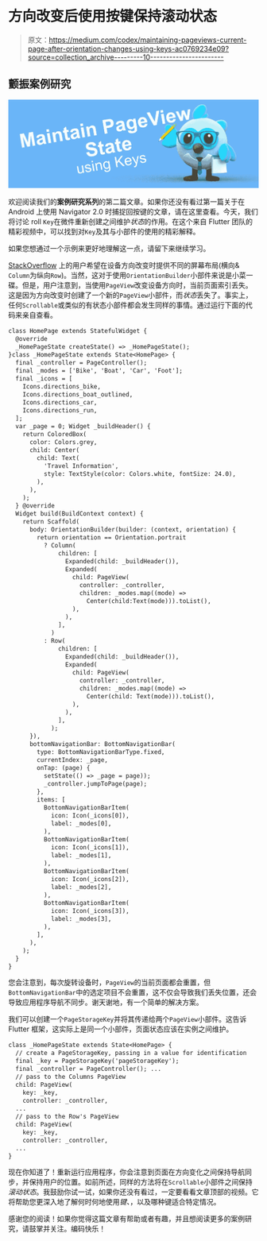 # 方向改变后使用按键保持滚动状态

> 原文：<https://medium.com/codex/maintaining-pageviews-current-page-after-orientation-changes-using-keys-ac0769234e09?source=collection_archive---------10----------------------->

## 颤振案例研究

![](img/2380b0b9c8c126a75e46b2106fc1a86b.png)

欢迎阅读我们的**案例研究系列**的第二篇文章。如果你还没有看过第一篇关于在 Android 上使用 Navigator 2.0 时捕捉回按键的文章，请在这里查看。今天，我们将讨论 roll `Key`在微件重新创建之间维护*状态*的作用。在这个来自 Flutter 团队的精彩视频中，可以找到对`Key`及其与小部件的使用的精彩解释。

如果您想通过一个示例来更好地理解这一点，请留下来继续学习。

[StackOverflow](https://stackoverflow.com) 上的用户希望在设备方向改变时提供不同的屏幕布局(横向& `Column`为纵向`Row`)。当然，这对于使用`OrientationBuilder`小部件来说是小菜一碟。但是，用户注意到，当使用`PageView`改变设备方向时，当前页面索引丢失。这是因为方向改变时创建了一个新的`PageView`小部件，而*状态*丢失了。事实上，任何`Scrollable`或类似的有状态小部件都会发生同样的事情。通过运行下面的代码来亲自查看。

```
class HomePage extends StatefulWidget {
  @override
  _HomePageState createState() => _HomePageState();
}class _HomePageState extends State<HomePage> {
  final _controller = PageController();
  final _modes = ['Bike', 'Boat', 'Car', 'Foot'];
  final _icons = [
    Icons.directions_bike,
    Icons.directions_boat_outlined,
    Icons.directions_car,
    Icons.directions_run,
  ];
  var _page = 0; Widget _buildHeader() {
    return ColoredBox(
      color: Colors.grey,
      child: Center(
        child: Text(
          'Travel Information',
          style: TextStyle(color: Colors.white, fontSize: 24.0),
        ),
      ),
    );
  } @override
  Widget build(BuildContext context) {
    return Scaffold(
      body: OrientationBuilder(builder: (context, orientation) {
        return orientation == Orientation.portrait
          ? Column(
              children: [
                Expanded(child: _buildHeader()),
                Expanded(
                  child: PageView(
                    controller: _controller,
                    children: _modes.map((mode) =>
                      Center(child:Text(mode))).toList(),
                  ),
                ),
              ],
            )
          : Row(
              children: [
                Expanded(child: _buildHeader()),
                Expanded(
                  child: PageView(
                    controller: _controller,
                    children: _modes.map((mode) =>
                      Center(child: Text(mode))).toList(),
                  ),
                ),
              ],
            );
      }),
      bottomNavigationBar: BottomNavigationBar(
        type: BottomNavigationBarType.fixed,
        currentIndex: _page,
        onTap: (page) {
          setState(() => _page = page));
          _controller.jumpToPage(page);
        },
        items: [
          BottomNavigationBarItem(
            icon: Icon(_icons[0]),
            label: _modes[0],
          ),
          BottomNavigationBarItem(
            icon: Icon(_icons[1]),
            label: _modes[1],
          ),
          BottomNavigationBarItem(
            icon: Icon(_icons[2]),
            label: _modes[2],
          ),
          BottomNavigationBarItem(
            icon: Icon(_icons[3]),
            label: _modes[3],
          ),
        ],
      ),
    );
  }
}
```

您会注意到，每次旋转设备时，`PageView`的当前页面都会重置，但`BottomNavigationBar`中的选定项目不会重置，这不仅会导致我们丢失位置，还会导致应用程序导航不同步。谢天谢地，有一个简单的解决方案。

我们可以创建一个`PageStorageKey`并将其传递给两个`PageView`小部件。这告诉 Flutter 框架，这实际上是同一个小部件，页面状态应该在实例之间维护。

```
class _HomePageState extends State<HomePage> {
  // create a PageStorageKey, passing in a value for identification
  final _key = PageStorageKey('pageStorageKey');
  final _controller = PageController(); ...
  // pass to the Columns PageView
  child: PageView(
    key: _key,
    controller: _controller,
  ...
  // pass to the Row's PageView
  child: PageView(
    key: _key,
    controller: _controller,
  ...
}
```

现在你知道了！重新运行应用程序，你会注意到页面在方向变化之间保持导航同步，并保持用户的位置。如前所述，同样的方法将在`Scrollable`小部件之间保持*滚动状态*。我鼓励你试一试，如果你还没有看过，一定要看看文章顶部的视频。它将帮助您更深入地了解何时何地使用*键、*，以及哪种键适合特定情况。

感谢您的阅读！如果你觉得这篇文章有帮助或者有趣，并且想阅读更多的案例研究，请鼓掌并关注。编码快乐！